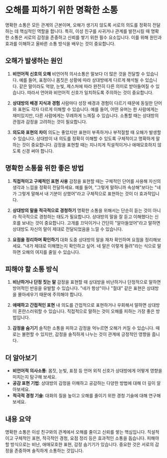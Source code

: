 # 오해를 피하기 위한 명확한 소통

명확한 소통은 모든 관계의 근본이며, 오해가 생기지 않도록 서로의 의도를 정확히 전달하는 데 핵심적인 역할을 합니다. 특히, 이성 친구를 사귀거나 관계를 발전시킬 때 명확한 소통은 서로의 감정을 존중하고 신뢰를 쌓기 위한 필수 요소입니다. 이를 위해 원인과 효과를 이해하고 올바른 소통 방식을 배우는 것이 중요합니다.

## 오해가 발생하는 원인

1. **비언어적 신호의 오해**
   비언어적 의사소통은 말보다 더 많은 것을 전달할 수 있습니다. 예를 들어, 표정이나 몸짓은 상황에 따라 상대방에게 다르게 해석될 수 있습니다. 같은 말이라도 억양, 눈빛, 제스처에 따라 완전히 다른 의미로 받아들여질 수 있습니다. 따라서 언어와 비언어적 신호가 일치하도록 주의하는 것이 중요합니다.

2. **상대방의 배경 지식과 경험**
   사람마다 성장 배경과 경험이 다르기 때문에 동일한 단어와 표현도 각자 다르게 이해할 수 있습니다. 예를 들어, 어떤 유머는 한 사람에게는 재미있지만, 다른 사람에게는 무례하게 느껴질 수 있습니다. 소통할 때는 상대방의 관점과 감정을 고려하는 것이 필요합니다.

3. **의도와 표현의 차이**
   의도는 좋았지만 표현이 부족하거나 부적절할 때 오해가 발생할 수 있습니다. 상대방이 내 의도를 정확히 이해할 수 있도록 구체적이고 명확하게 말하는 것이 중요합니다. 감정을 표현할 때는 지나치게 직설적이거나 애매모호하지 않도록 신경 써야 합니다.

## 명확한 소통을 위한 좋은 방법

1. **직접적이고 구체적인 표현 사용**
   감정을 표현할 때는 구체적인 단어를 사용해 자신의 생각과 느낌을 정확히 전달하세요. 예를 들어, "그렇게 말하니까 속상해"보다는 "네가 그렇게 말해서 내 기분이 상했어"라고 구체적으로 표현하는 것이 더 효과적입니다.

2. **상대방의 말을 적극적으로 경청하기**
   명확한 소통을 위해서는 단순히 듣는 것이 아니라 적극적으로 경청하는 태도가 필요합니다. 상대방의 말을 잘 듣고 이해했다는 신호를 보내는 것이 중요합니다. 고개를 끄덕이거나 간단히 "알아들었어"라고 말하면 상대방도 자신의 말이 제대로 전달되었음을 느낄 수 있습니다.

3. **요점을 정리하며 확인하기**
   대화 도중 상대방의 말을 재차 확인하며 요점을 정리해보세요. "내가 제대로 이해했는지 확인하고 싶어. 네 말은 이렇게 들려"라는 식으로 말하면 오해의 여지를 줄일 수 있습니다.

## 피해야 할 소통 방식

1. **비난하거나 단정 짓는 말**
   감정을 표현할 때 상대방을 비난하거나 단정적으로 말하면 방어적인 반응을 유발할 수 있습니다. "네가 항상"이나 "절대" 같은 표현은 상대방을 몰아세우기 때문에 주의해야 합니다.

2. **애매하고 간접적인 표현**
   내 의도를 간접적으로 표현하거나 우회해서 말하면 상대방이 혼란스러워할 수 있습니다. 직접적으로 말하는 것이 오해를 피하는 가장 좋은 방법입니다.

3. **감정을 숨기기**
   솔직한 소통을 피하고 감정을 억누르면 오해가 커질 수 있습니다. 때로는 불편할 수 있지만, 감정을 솔직하게 나누는 것이 관계에 긍정적인 영향을 줍니다.

## 더 알아보기

- **비언어적 의사소통**: 몸짓, 눈빛, 표정 등 언어 외적 신호가 상대방에게 어떻게 영향을 미치는지 탐구해 보세요.
- **공감 표현 기법**: 상대방의 감정을 이해하고 공감하는 다양한 방법에 대해 더 깊이 알아보세요.
- **적극적 경청 기술**: 대화의 질을 높이고 오해를 줄이기 위한 경청 기술에 대해 연구해 보세요.

## 내용 요약

명확한 소통은 이성 친구와의 관계에서 오해를 줄이고 신뢰를 쌓는 핵심입니다. 직설적이고 구체적인 표현, 적극적인 경청, 요점 정리 등은 효과적인 소통을 돕습니다. 피해야 할 방식으로는 비난, 애매모호한 표현, 감정 숨기기가 있습니다. 중요한 것은 서로의 감정을 존중하며 솔직하게 소통하는 것입니다.